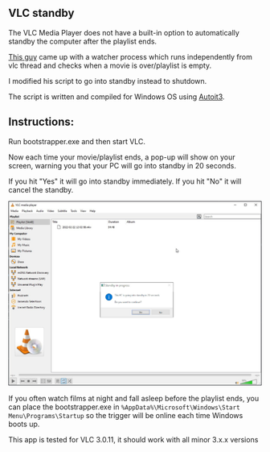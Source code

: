 ## VLC standby

The VLC Media Player does not have a built-in option to automatically standby the computer after the playlist ends.

[This guy](https://github.com/tgbv/vlc-shutdown-after-playback) came up with a watcher process which runs independently from vlc thread and checks when a movie is over/playlist is empty.

I modified his script to go into standby instead to shutdown.

The script is written and compiled for Windows OS using [Autoit3](https://www.autoitscript.com).

## Instructions:

Run bootstrapper.exe and then start VLC.

Now each time your movie/playlist ends, a pop-up will show on your screen, warning you that your PC will go into standby in 20 seconds.

If you hit "Yes" it will go into standby immediately. If you hit "No" it will cancel the standby.

<img src="Screenshot.jpg" />

If you often watch films at night and fall asleep before the playlist ends, you can place the bootstrapper.exe in `%AppData%\Microsoft\Windows\Start Menu\Programs\Startup` so the trigger will be online each time Windows boots up.

This app is tested for VLC 3.0.11, it should work with all minor 3.x.x versions
